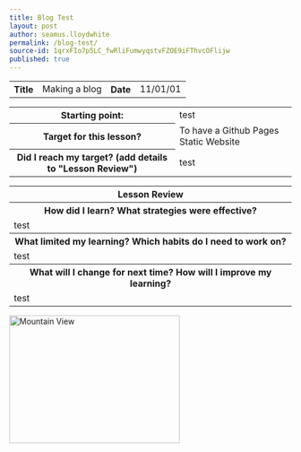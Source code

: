 ```yaml
---
title: Blog Test
layout: post
author: seamus.lloydwhite
permalink: /blog-test/
source-id: 1qrxFIo7p5LC_fwRliFumwyqstvFZOE9iFThvcOFlijw
published: true
---
```

<table>
  <tr>
    <th>Title</th>
    <td>Making a blog</td>
    <th>Date</th>
    <td>11/01/01</td>
  </tr>
</table>


<table>
  <tr>
    <th>Starting point:</th>
    <td>test</td>
  </tr>
  <tr>
    <th>Target for this lesson?</th>
    <td>To have a Github Pages Static Website</td>
  </tr>
  <tr>
    <th>Did I reach my target? 
(add details to "Lesson Review")</th>
    <td> test</td>
  </tr>
</table>


<table>
  <tr>
    <th>Lesson Review</th>
  </tr>
  <tr>
    <th>How did I learn? What strategies were effective? </th>
  </tr>
  <tr>
    <td>test</td>
  </tr>
  <tr>
    <th>What limited my learning? Which habits do I need to work on? </th>
  </tr>
  <tr>
    <td>test</td>
  </tr>
  <tr>
    <th>What will I change for next time? How will I improve my learning?</th>
  </tr>
  <tr>
    <td>test</td>
  </tr>
</table>

<!DOCTYPE html>
<html>
<body>

<img src="https://upload.wikimedia.org/wikipedia/commons/thumb/8/85/Smiley.svg/220px-Smiley.svg.png" alt="Mountain View" style="width:304px;height:228px;">

</body>
</html>
